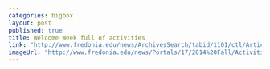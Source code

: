 ```yaml
---
categories: bigbox
layout: post
published: true
title: Welcome Week full of activities
link: "http://www.fredonia.edu/news/ArchivesSearch/tabid/1101/ctl/ArticleView/mid/1878/articleId/4927/Welcome_Week_full_of_activities.aspx"
imageUrl: "http://www.fredonia.edu/news/Portals/17/2014%20Fall/Activities-Night-for-homepage.jpg"
---
```


